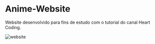 # Anime-Website
Website desenvolvido para fins de estudo com o tutorial do canal Heart Coding.

![website](https://github.com/Sparfat/Anime-Website/assets/64151258/5dcd3c29-f36e-4df2-94fa-064aeebc6f0a)
